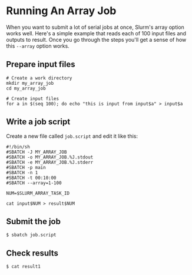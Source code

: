 # Running An Array Job

When you want to submit a lot of serial jobs at once, Slurm's array option works well. Here's a simple example that reads each of 100 input files and outputs to result. Once you go through the steps you'll get a sense of how this `--array` option works.

## Prepare input files

```
# Create a work directory
mkdir my_array_job
cd my_array_job

# Create input files
for a in $(seq 100); do echo "this is input from input$a" > input$a
```

## Write a job script

Create a new file called `job.script` and edit it like this:

```
#!/bin/sh
#SBATCH -J MY_ARRAY_JOB
#SBATCH -o MY_ARRAY_JOB.%J.stdout
#SBATCH -e MY_ARRAY_JOB.%J.stderr
#SBATCH -p main
#SBATCH -n 1
#SBATCH -t 00:10:00
#SBATCH --array=1-100

NUM=$SLURM_ARRAY_TASK_ID

cat input$NUM > result$NUM
```

## Submit the job

```
$ sbatch job.script
```

## Check results

```
$ cat result1
```
